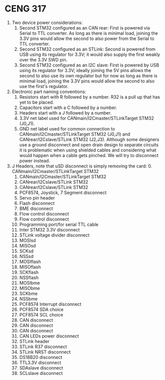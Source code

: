 # CENG 317
1. Two device power considerations:
    1. Second STM32 configured as an CAN rear: First is powered via Serial to TTL converter. As long as there is minimal load, joining the 3.3V pins would allow the second to also power from the Serial to TTL converter.
    2. Second STM32 configured as an STLink: Second is powered from USB using its regulator for 3.3V; it would also supply the first weakly over the 3.3V SWD pin.
    3. Second STM32 configured as an I2C slave: First is powered by USB using its regulator for 3.3V; ideally joining the 5V pins allows the second to also use its own regulator but for now as long as there is minimal load, joining the 3.3V pins would allow the second to also use the first's regulator.
2. Electronic part naming conventions:
    1. Resistors start with R followed by a number. R32 is a pull up that has yet to be placed.
	2. Capacitors start with a C followed by a number.
	3. Headers start with a J followed by a number.
	4. 3.3V net label used for CANmain/I2Cmaster/STLinkTarget STM32 (J0,J1).
	5. GND net label used for common connection to CANmain/I2Cmaster/STLinkTarget STM32 (J0,J1) and CANrear/I2Cslave/STLink STM32 (J2,J3). Although some designers use a ground disconnect and open drain design to separate circuits it is problematic when using shielded cables and considering what would happen when a cable gets pinched. We will try to disconnect power instead.
3. J Headers, note that uSD disconnect is simply removing the card:
    0. CANmain/I2Cmaster/STLinkTarget STM32
	1. CANmain/I2Cmaster/STLinkTarget STM32
	2. CANrear/I2Cslave/STLink STM32
	3. CANrear/I2Cslave/STLink STM32
	4. PCF8574, Joystick, 7 Segment disconnect
	5. Servo pin header
	6. Flash disconnect
	7. BME disconnect
	8. Flow control disconnect
	9. Flow control disconnect
	10. Programming port/for serial TTL cable
	11. Inter STM32 3.3V disconnect
	12. STLink voltage divider disconnect
	13. MOSIsd
	14. MISOsd
	15. SCKsd
	16. NSSsd
	17. MOSIflash
	18. MISOflash
	19. SCKflash
	20. NSSflash
	21. MOSIbme
	22. MISObme
	23. SCKbme
	24. NSSbme
	25. PCF8574 Interrupt disconnect
	26. PCF8574 SDA choice
	27. PCF8574 SCL choice
	28. CAN disconnect
	29. CAN disconnect
	30. CAN disconnect
	31. CAN LEDs power disconnect
	32. STLink header
	33. STLink R37 disconnect
	34. STLink NRST disconnect
	35. DS18B20 disconnect
	36. TTL3.3V disconnect
	37. SDAslave disconnect
	38. SCLslave disconnect
	
	